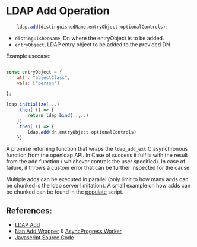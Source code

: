 # LDAP Add Operation

```javascript
    ldap.add(distinguishedName,entryObject,optionalControls);
```

* `distinguishedName`, Dn where the entryObject is to be added.
* `entryObject`, LDAP entry object to be added to the provided DN

Example usecase:

```javascript

const entryObject = {
    attr: "objectClass",
    vals: ["person"]

};

ldap.initialize(...)
    .then( () => {
        return ldap.bind(..,..)
    })
    .then( () => {
        ldap.add(dn,entryObject,optionalControls)
    })

```

A promise returning function that wraps the `ldap_add_ext` C asynchronous function from the openldap API. In Case of success it fulfils with  the result from the add function ( whichever controls the user specified). In case of failure, it throws a custom error that can be further inspected for the cause.

Multiple adds can be executed in parallel (only limit to how many adds can be chunked is the ldap server limitation). A small example on how adds can be chunked can be found in the [populate](../../populate.js) script.


## References:

* [LDAP Add](https://linux.die.net/man/3/ldap_add_ext)
* [Nan Add Wrapper](../src/binding.cc) & [AsyncProgress Worker](../src/ldap_add_progress.cc)
* [Javascript Source Code](../..libs/ldap_async_wrap.js)

